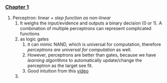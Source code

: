 ### [Chapter 1](http://neuralnetworksanddeeplearning.com/chap1.html)
1. Perceptron: linear + *step function as non-linear*
	1. It weighs the input/evidence and outputs a binary decision (0 or 1). A combination of multiple perceptrons can represent complicated functions
	2. as logic gates
		1. it can mimic NAND, which is universal for computation, therefore *perceptrons are universal for computation* as well.
		2. However, perceptrons are better than gates, because we have *learning algorithms* to automatically update/change the perceptron as the target see fit.
		3. Good intuition from this [video](https://youtu.be/BS_CVhalVGw?list=PLxIHUhMHF8okwhq8poRuiHBChWjkVUHLL&t=1172)
	3. 